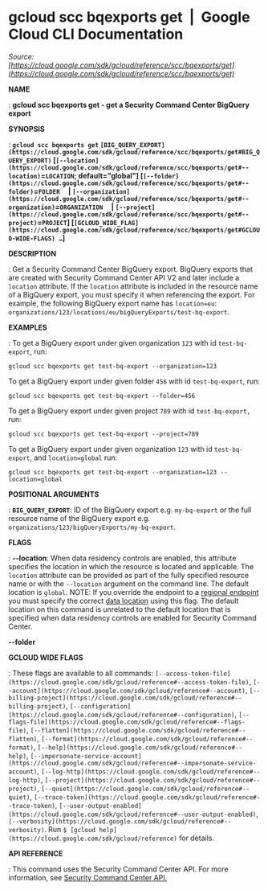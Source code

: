 # gcloud scc bqexports get  |  Google Cloud CLI Documentation

*Source: [https://cloud.google.com/sdk/gcloud/reference/scc/bqexports/get](https://cloud.google.com/sdk/gcloud/reference/scc/bqexports/get)*

**NAME**

: **gcloud scc bqexports get - get a Security Command Center BigQuery export**

**SYNOPSIS**

: **`gcloud scc bqexports get` `[BIG_QUERY_EXPORT](https://cloud.google.com/sdk/gcloud/reference/scc/bqexports/get#BIG_QUERY_EXPORT)` [`[--location](https://cloud.google.com/sdk/gcloud/reference/scc/bqexports/get#--location)`=`LOCATION`; default="global"] [`[--folder](https://cloud.google.com/sdk/gcloud/reference/scc/bqexports/get#--folder)`=`FOLDER`     | `[--organization](https://cloud.google.com/sdk/gcloud/reference/scc/bqexports/get#--organization)`=`ORGANIZATION`     | `[--project](https://cloud.google.com/sdk/gcloud/reference/scc/bqexports/get#--project)`=`PROJECT`] [`[GCLOUD_WIDE_FLAG](https://cloud.google.com/sdk/gcloud/reference/scc/bqexports/get#GCLOUD-WIDE-FLAGS) …`]**

**DESCRIPTION**

: Get a Security Command Center BigQuery export.
BigQuery exports that are created with Security Command Center API V2 and later
include a `location` attribute. If the `location`
attribute is included in the resource name of a BigQuery export, you must
specify it when referencing the export. For example, the following BigQuery
export name has `location=eu`:
`organizations/123/locations/eu/bigQueryExports/test-bq-export`.

**EXAMPLES**

: To get a BigQuery export under given organization `123` with id
`test-bq-export`, run:

```
gcloud scc bqexports get test-bq-export --organization=123
```

To get a BigQuery export under given folder `456` with id
`test-bq-export`, run:

```
gcloud scc bqexports get test-bq-export --folder=456
```

To get a BigQuery export under given project `789` with id
`test-bq-export,` run:

```
gcloud scc bqexports get test-bq-export --project=789
```

To get a BigQuery export under given organization `123` with id
`test-bq-export`, and `location=global` run:

```
gcloud scc bqexports get test-bq-export --organization=123 --location=global
```

**POSITIONAL ARGUMENTS**

: **`BIG_QUERY_EXPORT`**:
ID of the BigQuery export e.g. `my-bq-export` or the full resource
name of the BigQuery export e.g.
`organizations/123/bigQueryExports/my-bq-export`.

**FLAGS**

: **--location**:
When data residency controls are enabled, this attribute specifies the location
in which the resource is located and applicable. The `location`
attribute can be provided as part of the fully specified resource name or with
the `--location` argument on the command line. The default location
is `global`. NOTE: If you override the endpoint to a [regional
endpoint](https://cloud.google.com/security-command-center/docs/reference/rest/index.html?rep_location=global#regional-service-endpoint) you must specify the correct [data
location](https://cloud.google.com/security-command-center/docs/data-residency-support#locations) using this flag. The default location on this command is unrelated
to the default location that is specified when data residency controls are
enabled for Security Command Center.

**--folder**

**GCLOUD WIDE FLAGS**

: These flags are available to all commands: `[--access-token-file](https://cloud.google.com/sdk/gcloud/reference#--access-token-file)`,
`[--account](https://cloud.google.com/sdk/gcloud/reference#--account)`, `[--billing-project](https://cloud.google.com/sdk/gcloud/reference#--billing-project)`,
`[--configuration](https://cloud.google.com/sdk/gcloud/reference#--configuration)`,
`[--flags-file](https://cloud.google.com/sdk/gcloud/reference#--flags-file)`,
`[--flatten](https://cloud.google.com/sdk/gcloud/reference#--flatten)`, `[--format](https://cloud.google.com/sdk/gcloud/reference#--format)`, `[--help](https://cloud.google.com/sdk/gcloud/reference#--help)`, `[--impersonate-service-account](https://cloud.google.com/sdk/gcloud/reference#--impersonate-service-account)`,
`[--log-http](https://cloud.google.com/sdk/gcloud/reference#--log-http)`,
`[--project](https://cloud.google.com/sdk/gcloud/reference#--project)`, `[--quiet](https://cloud.google.com/sdk/gcloud/reference#--quiet)`, `[--trace-token](https://cloud.google.com/sdk/gcloud/reference#--trace-token)`, `[--user-output-enabled](https://cloud.google.com/sdk/gcloud/reference#--user-output-enabled)`,
`[--verbosity](https://cloud.google.com/sdk/gcloud/reference#--verbosity)`.
Run `$ [gcloud help](https://cloud.google.com/sdk/gcloud/reference)` for details.

**API REFERENCE**

: This command uses the Security Command Center API. For more information, see [Security
Command Center API.](https://cloud.google.com/security-command-center/docs/reference/rest)